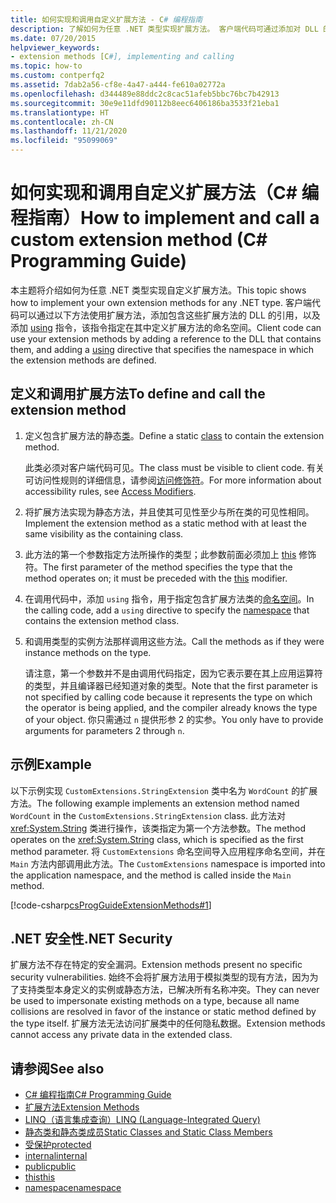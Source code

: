 ```yaml
---
title: 如何实现和调用自定义扩展方法 - C# 编程指南
description: 了解如何为任意 .NET 类型实现扩展方法。 客户端代码可通过添加对 DLL 的引用并添加 using 指令来使用方法。
ms.date: 07/20/2015
helpviewer_keywords:
- extension methods [C#], implementing and calling
ms.topic: how-to
ms.custom: contperfq2
ms.assetid: 7dab2a56-cf8e-4a47-a444-fe610a02772a
ms.openlocfilehash: d344489e88ddc2c8cac51afeb5bbc76bc7b42913
ms.sourcegitcommit: 30e9e11dfd90112b8eec6406186ba3533f21eba1
ms.translationtype: HT
ms.contentlocale: zh-CN
ms.lasthandoff: 11/21/2020
ms.locfileid: "95099069"
---
```

# <a name="how-to-implement-and-call-a-custom-extension-method-c-programming-guide"></a><span data-ttu-id="17377-104">如何实现和调用自定义扩展方法（C# 编程指南）</span><span class="sxs-lookup"><span data-stu-id="17377-104">How to implement and call a custom extension method (C# Programming Guide)</span></span>

<span data-ttu-id="17377-105">本主题将介绍如何为任意 .NET 类型实现自定义扩展方法。</span><span class="sxs-lookup"><span data-stu-id="17377-105">This topic shows how to implement your own extension methods for any .NET type.</span></span> <span data-ttu-id="17377-106">客户端代码可以通过以下方法使用扩展方法，添加包含这些扩展方法的 DLL 的引用，以及添加 [using](../../language-reference/keywords/using-directive.md) 指令，该指令指定在其中定义扩展方法的命名空间。</span><span class="sxs-lookup"><span data-stu-id="17377-106">Client code can use your extension methods by adding a reference to the DLL that contains them, and adding a [using](../../language-reference/keywords/using-directive.md) directive that specifies the namespace in which the extension methods are defined.</span></span>  
  
## <a name="to-define-and-call-the-extension-method"></a><span data-ttu-id="17377-107">定义和调用扩展方法</span><span class="sxs-lookup"><span data-stu-id="17377-107">To define and call the extension method</span></span>  
  
1. <span data-ttu-id="17377-108">定义包含扩展方法的静态[类](./static-classes-and-static-class-members.md)。</span><span class="sxs-lookup"><span data-stu-id="17377-108">Define a static [class](./static-classes-and-static-class-members.md) to contain the extension method.</span></span>  
  
     <span data-ttu-id="17377-109">此类必须对客户端代码可见。</span><span class="sxs-lookup"><span data-stu-id="17377-109">The class must be visible to client code.</span></span> <span data-ttu-id="17377-110">有关可访问性规则的详细信息，请参阅[访问修饰符](./access-modifiers.md)。</span><span class="sxs-lookup"><span data-stu-id="17377-110">For more information about accessibility rules, see [Access Modifiers](./access-modifiers.md).</span></span>  
  
2. <span data-ttu-id="17377-111">将扩展方法实现为静态方法，并且使其可见性至少与所在类的可见性相同。</span><span class="sxs-lookup"><span data-stu-id="17377-111">Implement the extension method as a static method with at least the same visibility as the containing class.</span></span>  
  
3. <span data-ttu-id="17377-112">此方法的第一个参数指定方法所操作的类型；此参数前面必须加上 [this](../../language-reference/keywords/this.md) 修饰符。</span><span class="sxs-lookup"><span data-stu-id="17377-112">The first parameter of the method specifies the type that the method operates on; it must be preceded with the [this](../../language-reference/keywords/this.md) modifier.</span></span>  
  
4. <span data-ttu-id="17377-113">在调用代码中，添加 `using` 指令，用于指定包含扩展方法类的[命名空间](../../language-reference/keywords/namespace.md)。</span><span class="sxs-lookup"><span data-stu-id="17377-113">In the calling code, add a `using` directive to specify the [namespace](../../language-reference/keywords/namespace.md) that contains the extension method class.</span></span>  
  
5. <span data-ttu-id="17377-114">和调用类型的实例方法那样调用这些方法。</span><span class="sxs-lookup"><span data-stu-id="17377-114">Call the methods as if they were instance methods on the type.</span></span>  
  
     <span data-ttu-id="17377-115">请注意，第一个参数并不是由调用代码指定，因为它表示要在其上应用运算符的类型，并且编译器已经知道对象的类型。</span><span class="sxs-lookup"><span data-stu-id="17377-115">Note that the first parameter is not specified by calling code because it represents the type on which the operator is being applied, and the compiler already knows the type of your object.</span></span> <span data-ttu-id="17377-116">你只需通过 `n` 提供形参 2 的实参。</span><span class="sxs-lookup"><span data-stu-id="17377-116">You only have to provide arguments for parameters 2 through `n`.</span></span>  
  
## <a name="example"></a><span data-ttu-id="17377-117">示例</span><span class="sxs-lookup"><span data-stu-id="17377-117">Example</span></span>  

 <span data-ttu-id="17377-118">以下示例实现 `CustomExtensions.StringExtension` 类中名为 `WordCount` 的扩展方法。</span><span class="sxs-lookup"><span data-stu-id="17377-118">The following example implements an extension method named `WordCount` in the `CustomExtensions.StringExtension` class.</span></span> <span data-ttu-id="17377-119">此方法对 <xref:System.String> 类进行操作，该类指定为第一个方法参数。</span><span class="sxs-lookup"><span data-stu-id="17377-119">The method operates on the <xref:System.String> class, which is specified as the first method parameter.</span></span> <span data-ttu-id="17377-120">将 `CustomExtensions` 命名空间导入应用程序命名空间，并在 `Main` 方法内部调用此方法。</span><span class="sxs-lookup"><span data-stu-id="17377-120">The `CustomExtensions` namespace is imported into the application namespace, and the method is called inside the `Main` method.</span></span>  
  
 [!code-csharp[csProgGuideExtensionMethods#1](~/samples/snippets/csharp/VS_Snippets_VBCSharp/csProgGuideExtensionMethods/cs/extensionmethods.cs#1)]  
  
## <a name="net-security"></a><span data-ttu-id="17377-121">.NET 安全性</span><span class="sxs-lookup"><span data-stu-id="17377-121">.NET Security</span></span>  

 <span data-ttu-id="17377-122">扩展方法不存在特定的安全漏洞。</span><span class="sxs-lookup"><span data-stu-id="17377-122">Extension methods present no specific security vulnerabilities.</span></span> <span data-ttu-id="17377-123">始终不会将扩展方法用于模拟类型的现有方法，因为为了支持类型本身定义的实例或静态方法，已解决所有名称冲突。</span><span class="sxs-lookup"><span data-stu-id="17377-123">They can never be used to impersonate existing methods on a type, because all name collisions are resolved in favor of the instance or static method defined by the type itself.</span></span> <span data-ttu-id="17377-124">扩展方法无法访问扩展类中的任何隐私数据。</span><span class="sxs-lookup"><span data-stu-id="17377-124">Extension methods cannot access any private data in the extended class.</span></span>  
  
## <a name="see-also"></a><span data-ttu-id="17377-125">请参阅</span><span class="sxs-lookup"><span data-stu-id="17377-125">See also</span></span>

- [<span data-ttu-id="17377-126">C# 编程指南</span><span class="sxs-lookup"><span data-stu-id="17377-126">C# Programming Guide</span></span>](../index.md)
- [<span data-ttu-id="17377-127">扩展方法</span><span class="sxs-lookup"><span data-stu-id="17377-127">Extension Methods</span></span>](./extension-methods.md)
- [<span data-ttu-id="17377-128">LINQ（语言集成查询）</span><span class="sxs-lookup"><span data-stu-id="17377-128">LINQ (Language-Integrated Query)</span></span>](../../linq/linq-in-csharp.md)
- [<span data-ttu-id="17377-129">静态类和静态类成员</span><span class="sxs-lookup"><span data-stu-id="17377-129">Static Classes and Static Class Members</span></span>](./static-classes-and-static-class-members.md)
- [<span data-ttu-id="17377-130">受保护</span><span class="sxs-lookup"><span data-stu-id="17377-130">protected</span></span>](../../language-reference/keywords/protected.md)
- [<span data-ttu-id="17377-131">internal</span><span class="sxs-lookup"><span data-stu-id="17377-131">internal</span></span>](../../language-reference/keywords/internal.md)
- [<span data-ttu-id="17377-132">public</span><span class="sxs-lookup"><span data-stu-id="17377-132">public</span></span>](../../language-reference/keywords/public.md)
- [<span data-ttu-id="17377-133">this</span><span class="sxs-lookup"><span data-stu-id="17377-133">this</span></span>](../../language-reference/keywords/this.md)
- [<span data-ttu-id="17377-134">namespace</span><span class="sxs-lookup"><span data-stu-id="17377-134">namespace</span></span>](../../language-reference/keywords/namespace.md)
